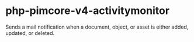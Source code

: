 # php-pimcore-v4-activitymonitor
Sends a mail notification when a document, object, or asset is either added, updated, or deleted.
